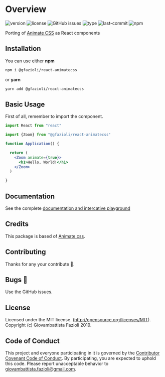 # Overview

![version](https://img.shields.io/npm/v/@gfazioli/react-animatecss.svg)
![license](https://img.shields.io/npm/l/@gfazioli/react-animatecss.svg)
![GitHub issues](https://img.shields.io/github/issues/gfazioli/react-animatecss.svg)
![type](https://img.shields.io/npm/types/@gfazioli/react-animatecss.svg)
![last-commit](https://img.shields.io/github/last-commit/gfazioli/react-animatecss.svg)
![npm](https://img.shields.io/npm/dm/@gfazioli/react-animatecss.svg)

Porting of [Animate CSS](https://github.com/daneden/animate.css) as React components

## Installation

You can use either **npm**

```bash
npm i @gfazioli/react-animatecss
```

or **yarn**

```bash
yarn add @gfazioli/react-animatecss
```

## Basic Usage

First of all, remember to import the component.

```jsx
import React from "react"

import {Zoom} from "@gfazioli/react-animatecss"

function Application() {

  return (
    <Zoom animate={true}>
      <h1>Hello, World!</h1>
    </Zoom>
  )

}
```

## Documentation

See the complete [documentation and intercative playground](https://gfazioli.github.io/react-animatecss/)

## Credits

This package is based of [Animate.css](https://github.com/daneden/animate.css).


## Contributing

Thanks for any your contribute 👏.

## Bugs 🐛

Use the GitHub issues.

## License

Licensed under the MIT license. (http://opensource.org/licenses/MIT). Copyright (c) Giovambattista Fazioli 2019.

## Code of Conduct

This project and everyone participating in it is governed by the [Contributor Covenant Code of Conduct](CODE_OF_CONDUCT.md). By participating, you are expected to uphold this code. Please report unacceptable behavior to [giovambattista.fazioli@gmail.com](mailto:giovambattista.fazioli@gmail.com).
